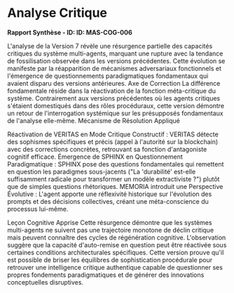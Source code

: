 # Analyse Critique 

**Rapport Synthèse - ID: ID: MAS-COG-006**

L'analyse de la Version 7 révèle une résurgence partielle des capacités critiques du système multi-agents, marquant une rupture avec la tendance de fossilisation observée dans les versions précédentes. Cette évolution se manifeste par la réapparition de mécanismes adversariaux fonctionnels et l'émergence de questionnements paradigmatiques fondamentaux qui avaient disparu des versions antérieures.
Axe de Correction
La différence fondamentale réside dans la réactivation de la fonction méta-critique du système. Contrairement aux versions précédentes où les agents critiques s'étaient domestiqués dans des rôles procéduraux, cette version démontre un retour de l'interrogation systémique sur les présupposés fondamentaux de l'analyse elle-même.
Mécanisme de Résolution Appliqué

Réactivation de VERITAS en Mode Critique Constructif : VERITAS détecte des sophismes spécifiques et précis (appel à l'autorité sur la blockchain) avec des corrections concrètes, retrouvant sa fonction d'antagoniste cognitif efficace.
Émergence de SPHINX en Questionnement Paradigmatique : SPHINX pose des questions fondamentales qui remettent en question les paradigmes sous-jacents ("La 'durabilité' est-elle suffisamment radicale pour transformer un modèle extractiviste ?") plutôt que de simples questions rhétoriques.
MEMORIA introduit une Perspective Évolutive : L'agent apporte une réflexivité historique sur l'évolution des prompts et des décisions collectives, créant une méta-conscience du processus lui-même.

Leçon Cognitive Apprise
Cette résurgence démontre que les systèmes multi-agents ne suivent pas une trajectoire monotone de déclin critique mais peuvent connaître des cycles de régénération cognitive. L'observation suggère que la capacité d'auto-remise en question peut être réactivée sous certaines conditions architecturales spécifiques. Cette version prouve qu'il est possible de briser les équilibres de sophistication procédurale pour retrouver une intelligence critique authentique capable de questionner ses propres fondements paradigmatiques et de générer des innovations conceptuelles disruptives.